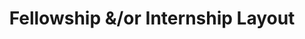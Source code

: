 ---
layout: page
title: 'Fellowship &/or Internship Layout'
status: almost done
phase: 1
time-required: small
notes:
- Don't like the way handled strong tag text details, redo that
- Manually copy/paste text of rest of fellowships/internships into format already created
- Format is under /fellowship/
---